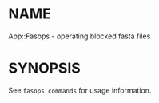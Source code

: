 # NAME

App::Fasops - operating blocked fasta files

# SYNOPSIS

See `fasops commands` for usage information.
